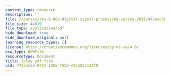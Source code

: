 ```yaml
---
content_type: resource
description: ''
file: /courses/res-6-008-digital-signal-processing-spring-2011/472eccab072313657550c9ca82c113f9_oJv4dsUID0Q.pdf
file_size: 44019
file_type: application/pdf
hide_download: true
hide_download_original: null
learning_resource_types: []
license: https://creativecommons.org/licenses/by-nc-sa/4.0/
ocw_type: OCWFile
resourcetype: Document
title: 3play pdf file
uid: 472eccab-0723-1365-7550-c9ca82c113f9
---
```

